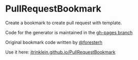 PullRequestBookmark
===================

Create a bookmark to create pull request with template.

Code for the generator is maintained in the [gh-pages branch](https://github.com/jtrinklein/PullRequestBookmark/tree/gh-pages)

Original bookmark code written by [@foresterh](https://github.com/foresterh)

Use it here: [jtrinklein.github.io/PullRequestBookmark](jtrinklein.github.io/PullRequestBookmark)
